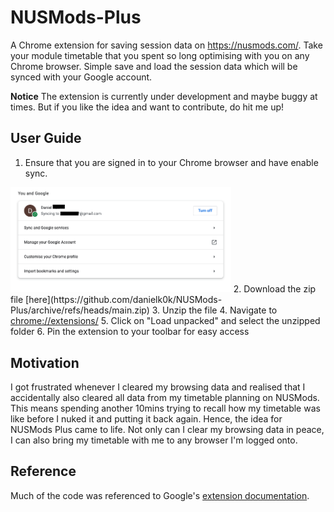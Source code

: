 # NUSMods-Plus

A Chrome extension for saving session data on <https://nusmods.com/>. Take your module timetable that you spent so long optimising with you on any Chrome browser. Simple save and load the session data which will be synced with your Google account.

**Notice**
The extension is currently under development and maybe buggy at times. But if you like the idea and want to contribute, do hit me up!

## User Guide

1. Ensure that you are signed in to your Chrome browser and have enable sync.
<img alt="Chrome sync account enabled" src="/screenshots/shot1.png" width="70%" height="70%">
2. Download the zip file [here](https://github.com/danielk0k/NUSMods-Plus/archive/refs/heads/main.zip)
3. Unzip the file
4. Navigate to <a href="chrome://extensions/">chrome://extensions/</a>
5. Click on "Load unpacked" and select the unzipped folder
6. Pin the extension to your toolbar for easy access

## Motivation

I got frustrated whenever I cleared my browsing data and realised that I accidentally also cleared all data from my timetable planning on NUSMods. This means spending another 10mins trying to recall how my timetable was like before I nuked it and putting it back again. Hence, the idea for NUSMods Plus came to life. Not only can I clear my browsing data in peace, I can also bring my timetable with me to any browser I'm logged onto.

## Reference

Much of the code was referenced to Google's [extension documentation](https://developer.chrome.com/docs/extensions/).
